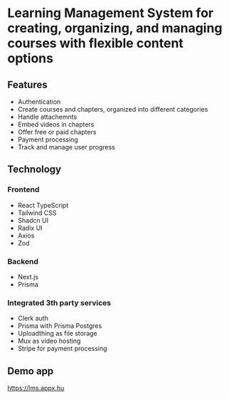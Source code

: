 # Learning Management System for creating, organizing, and managing courses with flexible content options

## Features
- Authentication
- Create courses and chapters, organized into different categories
- Handle attachemnts
- Embed videos in chapters
- Offer free or paid chapters
- Payment processing
- Track and manage user progress

## Technology

### Frontend
- React TypeScript
- Tailwind CSS
- Shadcn UI
- Radix UI
- Axios
- Zod

### Backend
- Next.js
- Prisma

### Integrated 3th party services
- Clerk auth
- Prisma with Prisma Postgres
- Uploadthing as file storage
- Mux as video hosting
- Stripe for payment processing

## Demo app
https://lms.appx.hu